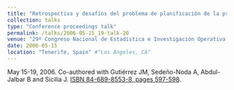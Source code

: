 ```yaml
---
title: "Retrospectiva y desafíos del problema de planificación de la producción" #"Conference Proceeding talk 3 on Relevant Topic in Your Field"
collection: talks
type: "Conference proceedings talk"
permalink: /talks/2006-05-15_19-talk-20
venue: "29º Congreso Nacional de Estadística e Investigación Operativa (SEIO)" #"Testing Institute of America 2014 Annual Conference"
date: 2006-05-15
location: "Tenerife, Spain" #"Los Angeles, CA"
---
```

May 15-19, 2006. Co-authored with Gutiérrez JM, Sedeño-Noda A, Abdul-Jalbar B and Sicilia J.
[ISBN 84-689-8553-8, pages 597-598](http://www.seio.es/descargas/congresos/LibroXXIXCongreso_2006.pdf#page=635).